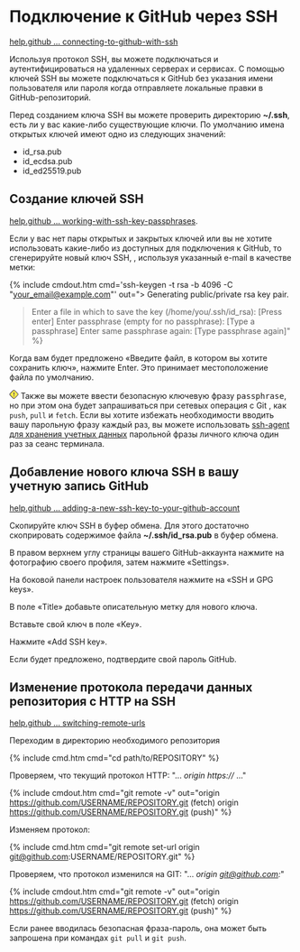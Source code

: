 # Подключение к GitHub через SSH

[help.github ... connecting-to-github-with-ssh](https://help.github.com/en/github/authenticating-to-github/connecting-to-github-with-ssh)

Используя протокол SSH, вы можете подключаться и аутентифицироваться на удаленных серверах и сервисах. С помощью ключей SSH вы можете подключаться к GitHub без указания имени пользователя или пароля когда отправляете локальные правки в GitHub-репозиторий.

Перед созданием ключа SSH вы можете проверить директорию **~/.ssh**, есть ли у вас какие-либо существующие ключи. По умолчанию имена открытых ключей имеют одно из следующих значений:

- id_rsa.pub
- id_ecdsa.pub
- id_ed25519.pub

## Создание ключей SSH

[help.github ... working-with-ssh-key-passphrases](https://help.github.com/en/articles/working-with-ssh-key-passphrases).

Если у вас нет пары открытых и закрытых ключей или вы не хотите использовать какие-либо из доступных для подключения к GitHub, то сгенерируйте новый ключ SSH, , используя указанный e-mail в качестве метки:

{% include cmdout.htm cmd='ssh-keygen -t rsa -b 4096 -C "your_email@example.com"' out="> Generating public/private rsa key pair.
> Enter a file in which to save the key (/home/you/.ssh/id_rsa): [Press enter]
> Enter passphrase (empty for no passphrase): [Type a passphrase]
> Enter same passphrase again: [Type passphrase again]" %} 

Когда вам будет предложено «Введите файл, в котором вы хотите сохранить ключ», нажмите Enter. Это принимает местоположение файла по умолчанию.

![!](/i/w.png) Также вы можете ввести безопасную ключевую фразу <samp>passphrase</samp>, но при этом она будет запрашиваться при сетевых операция с Git , как `push`, `pull` и `fetch`. Если вы хотите избежать необходимости вводить вашу парольную фразу каждый раз, вы можете использовать [ssh-agent для хранения учетных данных](../ssh-agent) парольной фразы личного ключа один раз за сеанс терминала.

## Добавление нового ключа SSH в вашу учетную запись GitHub

[help.github ... adding-a-new-ssh-key-to-your-github-account](https://help.github.com/en/github/authenticating-to-github/adding-a-new-ssh-key-to-your-github-account)

Скопируйте ключ SSH в буфер обмена. Для этого достаточно скоприровать содержимое файла **~/.ssh/id_rsa.pub** в буфер обмена.

В правом верхнем углу страницы вашего GitHub-аккаунта нажмите на фотографию своего профиля, затем нажмите «Settings».

На боковой панели настроек пользователя нажмите на «SSH и GPG keys». 

В поле «Title» добавьте описательную метку для нового ключа.

Вставьте свой ключ в поле «Key».

Нажмите «Add SSH key». 

Если будет предложено, подтвердите свой пароль GitHub. 

## Изменение протокола передачи данных репозитория с HTTP на SSH

[help.github ... switching-remote-urls](https://help.github.com/en/github/using-git/changing-a-remotes-url#switching-remote-urls-from-https-to-ssh)

Переходим в директорию необходимого репозитория

{% include cmd.htm cmd="cd path/to/REPOSITORY" %}

Проверяем, что текущий протокол HTTP: "... _origin  https://_ ..."

{% include cmdout.htm cmd="git remote -v"
out="origin  https://github.com/USERNAME/REPOSITORY.git (fetch)
origin  https://github.com/USERNAME/REPOSITORY.git (push)" %}

Изменяем протокол:

{% include cmd.htm cmd="git remote set-url origin git@github.com:USERNAME/REPOSITORY.git" %}

Проверяем, что протокол изменился на GIT: "... _origin  git@github.com:_"

{% include cmdout.htm cmd="git remote -v"
out="origin  https://github.com/USERNAME/REPOSITORY.git (fetch)
origin  https://github.com/USERNAME/REPOSITORY.git (push)" %}

Если ранее вводилась безопасная фраза-пароль, она может быть запрошена при командах `git pull` и `git push`.
